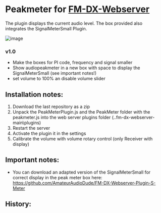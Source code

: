 # Peakmeter for [FM-DX-Webserver](https://github.com/NoobishSVK/fm-dx-webserver)

The plugin displays the current audio level. The box provided also integrates the SignalMeterSmall Plugin.

![image](https://github.com/user-attachments/assets/5872fd92-d3f8-4214-bb6c-c096c4ad2a0a)


### v1.0

- Make the boxes for PI code, frequency and signal smaller
- Show audiopeakmeter in a new box with space to display the SignalMeterSmall (see important notes!)
- set volume to 100% an disable volume slider 

## Installation notes:

1. 	Download the last repository as a zip
2.	Unpack the PeakMeterPlugin.js and the PeakMeter folder with the peakmeter.js into the web server plugins folder (..fm-dx-webserver-main\plugins)
3. 	Restart the server
4. 	Activate the plugin it in the settings
5.	Calibrate the volume with volume rotary control (only Receiver with display)

## Important notes: 

- You can download an adapted version of the SignalMeterSmall for correct display in the peak meter box here: https://github.com/AmateurAudioDude/FM-DX-Webserver-Plugin-S-Meter
  
## History:


